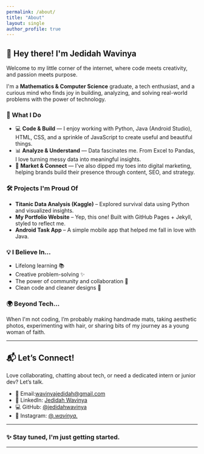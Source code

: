 ```yaml
---
permalink: /about/
title: "About"
layout: single
author_profile: true
---
```


## 👋 Hey there! I'm Jedidah Wavinya 

Welcome to my little corner of the internet, where code meets creativity, and passion meets purpose.

I'm a **Mathematics & Computer Science** graduate, a tech enthusiast, and a curious mind who finds joy in building, analyzing, and solving real-world problems with the power of technology.

### 🌱 What I Do

* 💻 **Code & Build** — I enjoy working with Python, Java (Android Studio), HTML, CSS, and a sprinkle of JavaScript to create useful and beautiful things.
* 📊 **Analyze & Understand** — Data fascinates me. From Excel to Pandas, I love turning messy data into meaningful insights.
* 📣 **Market & Connect** — I’ve also dipped my toes into digital marketing, helping brands build their presence through content, SEO, and strategy.

### 🛠 Projects I'm Proud Of

* **Titanic Data Analysis (Kaggle)** – Explored survival data using Python and visualized insights.
* **My Portfolio Website** – Yep, this one! Built with GitHub Pages + Jekyll, styled to reflect me.
* **Android Task App** – A simple mobile app that helped me fall in love with Java.

### 💡 I Believe In...

* Lifelong learning 📚
* Creative problem-solving ✨
* The power of community and collaboration 🤝
* Clean code and cleaner designs 🎨

### 🌍 Beyond Tech...

When I'm not coding, I’m probably making handmade mats, taking aesthetic photos, experimenting with hair, or sharing bits of my journey as a young woman of faith.

---

## 📬 Let’s Connect!

Love collaborating, chatting about tech, or need a dedicated intern or junior dev? Let’s talk.

* 📧 Email:[wavinyajedidah@gmail.com](mailto:wavinyajedidah@gmail.com)  
* 💼 LinkedIn: [Jedidah Wavinya](https://www.linkedin.com/in/jedidahwavinya)
* 💻 GitHub: [@jedidahwavinya](https://github.com/jedidahwavinya)
* 📸 Instagram: [@*.wavinya.*](https://instagram.com/_.wavinya._)

---

### ✨ Stay tuned, I'm just getting started.

---
